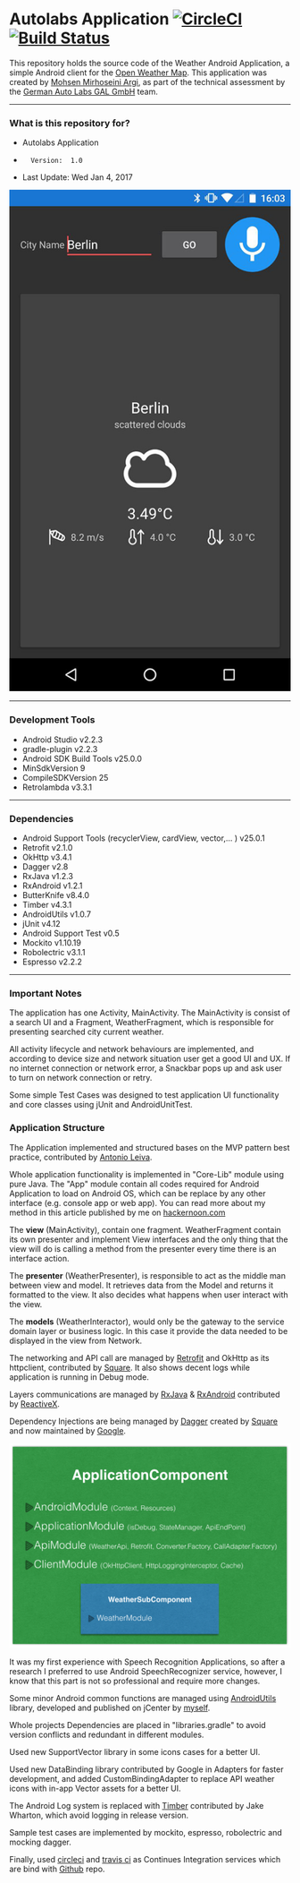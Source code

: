 Autolabs Application [![CircleCI](https://circleci.com/gh/mmirhoseini/Android-coding-challenge.svg?style=svg)](https://circleci.com/gh/mmirhoseini/Android-coding-challenge) [![Build Status](https://travis-ci.org/mmirhoseini/Android-coding-challenge.svg?branch=master)](https://travis-ci.org/mmirhoseini/Android-coding-challenge)
===============================

This repository holds the source code of the Weather Android Application, a simple Android client for the [Open Weather Map](http://openweathermap.org).
This application was created by [Mohsen Mirhoseini Argi](http://mirhoseini.com), as part of the technical assessment by the [German Auto Labs GAL GmbH](https://www.germanautolabs.com) team.

--------------------
### What is this repository for? ###

* Autolabs Application
*       Version:  1.0
* Last Update: Wed Jan 4, 2017

![Screenshot](screenshot.jpg)

--------------------
### Development Tools ###

* Android Studio v2.2.3
* gradle-plugin v2.2.3
* Android SDK Build Tools v25.0.0
* MinSdkVersion 9
* CompileSDKVersion 25
* Retrolambda v3.3.1

--------------------
### Dependencies ###

* Android Support Tools (recyclerView, cardView, vector,... ) v25.0.1
* Retrofit v2.1.0
* OkHttp v3.4.1
* Dagger v2.8
* RxJava v1.2.3
* RxAndroid v1.2.1
* ButterKnife v8.4.0
* Timber v4.3.1
* AndroidUtils v1.0.7
* jUnit v4.12
* Android Support Test v0.5
* Mockito v1.10.19
* Robolectric v3.1.1
* Espresso v2.2.2

--------------------
### Important Notes ###

The application has one Activity, MainActivity. The MainActivity is consist of a search UI and a Fragment, WeatherFragment, which is responsible for presenting searched city current weather.

All activity lifecycle and network behaviours are implemented, and according to device size and network situation user get a good UI and UX. If no internet connection or network error, a Snackbar pops up and ask user to turn on network connection or retry.

Some simple Test Cases was designed to test application UI functionality and core classes using jUnit and AndroidUnitTest.

### Application Structure ###

The Application implemented and structured bases on the MVP pattern best practice, contributed by [Antonio Leiva](http://antonioleiva.com/mvp-android/).

Whole application functionality is implemented in "Core-Lib" module using pure Java. The "App" module contain all codes required for Android Application to load on Android OS, which can be replace by any other interface (e.g. console app or web app). You can read more about my method in this article published by me on [hackernoon.com](https://hackernoon.com/yet-another-mvp-article-part-1-lets-get-to-know-the-project-d3fd553b3e21#.h18h1lefy)

The **view** (MainActivity), contain one fragment. WeatherFragment contain its own presenter and implement View interfaces and the only thing that the view will do is calling a method from the presenter every time there is an interface action.

The **presenter** (WeatherPresenter), is responsible to act as the middle man between view and model. It retrieves data from the Model and returns it formatted to the view. It also decides what happens when user interact with the view.

The **models** (WeatherInteractor), would only be the gateway to the service domain layer or business logic. In this case it provide the data needed to be displayed in the view from Network.

The networking and API call are managed by [Retrofit](http://square.github.io/retrofit/) and OkHttp as its httpclient, contributed by [Square](http://square.github.io). It also shows decent logs while application is running in Debug mode. 

Layers communications are managed by [RxJava](https://github.com/ReactiveX/RxJava) & [RxAndroid](https://github.com/ReactiveX/RxAndroid) contributed by [ReactiveX](http://reactivex.io).

Dependency Injections are being managed by [Dagger](https://github.com/google/dagger) created by [Square](http://square.github.io) and now maintained by [Google](http://google.github.io/dagger/).

![Diagram](diagram.png)

It was my first experience with Speech Recognition Applications, so after a research I preferred to use Android SpeechRecognizer service, however, I know that this part is not so professional and require more changes.  

Some minor Android common functions are managed using [AndroidUtils](https://github.com/mmirhoseini/android_utils) library, developed and published on jCenter by [myself](http://mirhoseini.com).

Whole projects Dependencies are placed in "libraries.gradle" to avoid version conflicts and redundant in different modules.

Used new SupportVector library in some icons cases for a better UI.

Used new DataBinding library contributed by Google in Adapters for faster development, and added CustomBindingAdapter to replace API weather icons with in-app Vector assets for a better UI.

The Android Log system is replaced with [Timber](https://github.com/JakeWharton/timber) contributed by Jake Wharton, which avoid logging in release version.

Sample test cases are implemented by mockito, espresso, robolectric and mocking dagger.

Finally, used [circleci](https://circleci.com/gh/mmirhoseini/Android-coding-challenge) and [travis ci](https://travis-ci.org/mmirhoseini/Android-coding-challenge) as Continues Integration services which are bind with [Github](https://github.com/mmirhoseini/Android-coding-challenge) repo.